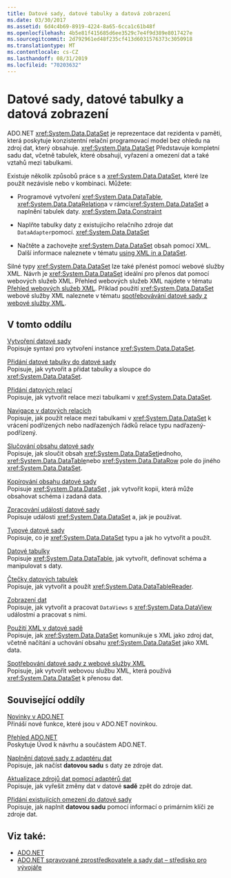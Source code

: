```yaml
---
title: Datové sady, datové tabulky a datová zobrazení
ms.date: 03/30/2017
ms.assetid: 6d4c4b69-8919-4224-8a65-6cca1c61b48f
ms.openlocfilehash: 4b5e81f415685d6ee3529c7e4f9d389e8017427e
ms.sourcegitcommit: 2d792961ed48f235cf413d6031576373c3050918
ms.translationtype: MT
ms.contentlocale: cs-CZ
ms.lasthandoff: 08/31/2019
ms.locfileid: "70203632"
---
```

# <a name="datasets-datatables-and-dataviews"></a>Datové sady, datové tabulky a datová zobrazení
ADO.NET <xref:System.Data.DataSet> je reprezentace dat rezidenta v paměti, která poskytuje konzistentní relační programovací model bez ohledu na zdroj dat, který obsahuje. <xref:System.Data.DataSet> Představuje kompletní sadu dat, včetně tabulek, které obsahují, vyřazení a omezení dat a také vztahů mezi tabulkami.  
  
 Existuje několik způsobů práce s a <xref:System.Data.DataSet>, které lze použít nezávisle nebo v kombinaci. Můžete:  
  
- Programové vytvoření <xref:System.Data.DataTable>, <xref:System.Data.DataRelation>a v rámci<xref:System.Data.DataSet> a naplnění tabulek daty. <xref:System.Data.Constraint>  
  
- Naplňte tabulky daty z existujícího relačního zdroje dat `DataAdapter`pomocí. <xref:System.Data.DataSet>  
  
- Načtěte a zachovejte <xref:System.Data.DataSet> obsah pomocí XML. Další informace naleznete v tématu [using XML in a DataSet](using-xml-in-a-dataset.md).  
  
 Silné typy <xref:System.Data.DataSet> lze také přenést pomocí webové služby XML. Návrh je <xref:System.Data.DataSet> ideální pro přenos dat pomocí webových služeb XML. Přehled webových služeb XML najdete v tématu [Přehled webových služeb XML](https://docs.microsoft.com/previous-versions/dotnet/netframework-4.0/w9fdtx28(v=vs.100)). Příklad použití <xref:System.Data.DataSet> webové služby XML naleznete v tématu [spotřebovávání datové sady z webové služby XML](consuming-a-dataset-from-an-xml-web-service.md).  
  
## <a name="in-this-section"></a>V tomto oddílu  
 [Vytvoření datové sady](creating-a-dataset.md)  
 Popisuje syntaxi pro vytvoření instance <xref:System.Data.DataSet>.  
  
 [Přidání datové tabulky do datové sady](adding-a-datatable-to-a-dataset.md)  
 Popisuje, jak vytvořit a přidat tabulky a sloupce do <xref:System.Data.DataSet>.  
  
 [Přidání datových relací](adding-datarelations.md)  
 Popisuje, jak vytvořit relace mezi tabulkami v <xref:System.Data.DataSet>.  
  
 [Navigace v datových relacích](navigating-datarelations.md)  
 Popisuje, jak použít relace mezi tabulkami v <xref:System.Data.DataSet> k vrácení podřízených nebo nadřazených řádků relace typu nadřazený-podřízený.  
  
 [Slučování obsahu datové sady](merging-dataset-contents.md)  
 Popisuje, jak sloučit obsah <xref:System.Data.DataSet>jednoho, <xref:System.Data.DataTable>nebo <xref:System.Data.DataRow> pole do jiného <xref:System.Data.DataSet>.  
  
 [Kopírování obsahu datové sady](copying-dataset-contents.md)  
 Popisuje <xref:System.Data.DataSet> , jak vytvořit kopii, která může obsahovat schéma i zadaná data.  
  
 [Zpracování událostí datové sady](handling-dataset-events.md)  
 Popisuje události <xref:System.Data.DataSet> a, jak je používat.  
  
 [Typové datové sady](typed-datasets.md)  
 Popisuje, co je <xref:System.Data.DataSet> typu a jak ho vytvořit a použít.  
  
 [Datové tabulky](datatables.md)  
 Popisuje <xref:System.Data.DataTable>, jak vytvořit, definovat schéma a manipulovat s daty.  
  
 [Čtečky datových tabulek](datatablereaders.md)  
 Popisuje, jak vytvořit a použít <xref:System.Data.DataTableReader>.  
  
 [Zobrazení dat](dataviews.md)  
 Popisuje, jak vytvořit a pracovat `DataViews` s <xref:System.Data.DataView> událostmi a pracovat s nimi.  
  
 [Použití XML v datové sadě](using-xml-in-a-dataset.md)  
 Popisuje, jak <xref:System.Data.DataSet> komunikuje s XML jako zdroj dat, včetně načítání a uchování obsahu <xref:System.Data.DataSet> jako XML data.  
  
 [Spotřebování datové sady z webové služby XML](consuming-a-dataset-from-an-xml-web-service.md)  
 Popisuje, jak vytvořit webovou službu XML, která používá <xref:System.Data.DataSet> k přenosu dat.  
  
## <a name="related-sections"></a>Související oddíly  
 [Novinky v ADO.NET](../whats-new.md)  
 Přináší nové funkce, které jsou v ADO.NET novinkou.  
  
 [Přehled ADO.NET](../ado-net-overview.md)  
 Poskytuje Úvod k návrhu a součástem ADO.NET.  
  
 [Naplnění datové sady z adaptéru dat](../populating-a-dataset-from-a-dataadapter.md)  
 Popisuje, jak načíst **datovou sadu** s daty ze zdroje dat.  
  
 [Aktualizace zdrojů dat pomocí adaptérů dat](../updating-data-sources-with-dataadapters.md)  
 Popisuje, jak vyřešit změny dat v datové **sadě** zpět do zdroje dat.  
  
 [Přidání existujících omezení do datové sady](../adding-existing-constraints-to-a-dataset.md)  
 Popisuje, jak naplnit **datovou sadu** pomocí informací o primárním klíči ze zdroje dat.  
  
## <a name="see-also"></a>Viz také:

- [ADO.NET](../index.md)
- [ADO.NET spravované zprostředkovatele a sady dat – středisko pro vývojáře](https://go.microsoft.com/fwlink/?LinkId=217917)
